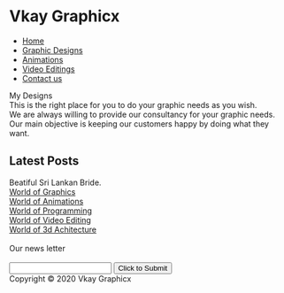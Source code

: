 <!DOCTYPE html>
<html>
	<head>
		<title>Complete webpage</title>
		<link rel="stylesheet" href="complete webpage1.css">
	</head>
	<body>
		<div id="container">
			<div id="header">
				<h1>Vkay Graphicx</h1>
			</div>
			<div id="nav">
				<ul>
					<a href="#"><li>Home</li></a>
					<a href="#"><li>Graphic Designs</li></a>
					<a href="#"><li>Animations</li></a>
					<a href="#"><li>Video Editings</li></a>
					<a href="#"><li>Contact us</li></a>
					<div style="clear:both;"></div>
				</ul>
			</div>
			<div id="middle">
				<div id="left">
					<div class= "post">
						<div class = "title">My Designs</div>
						<div class = "description">
							This is the right place for you to do your graphic needs as you wish.<br>
							We are always willing to provide our consultancy for your graphic needs.<br>
							Our main objective is keeping our customers happy by doing what they want.
						</div>
					</div>
					<div id="image1"></div>
					<div id="image2"></div>
					<div id="image3"></div>
					<div></div>
					<div id="image4"></div>
				</div>
				<div id="right">
					<h2 id="LP">Latest Posts</h2>
					<div class="latest_posts">
						<a href="css table.html">
							<div id="image"></div>
						</a>
						Beatiful Sri Lankan Bride. 
					</div>
					<div id="latest_posts_group">
						<a href="detail.html"><div class="my_posts">World of Graphics</div></a>
						<a href="data.html"><div class="my_posts">World of Animations</div></a>
						<a href="font1.html"><div class="my_posts">World of Programming</div></a>
						<a href="forms.html"><div class="my_posts">World of Video Editing</div></a>
						<a href="description.html"><div class="my_posts">World of 3d Achitecture</div></a>
					</div><br>
					<div id="news_letter">
						<div class="news_letter_head">Our news letter</div><br>
						<input type="text">
						<input type="submit" value="Click to Submit">
					</div>
				</div>
				<div style="clear:both;"></div>
			</div>
			<div id="footer">
				Copyright &copy; 2020 Vkay Graphicx
			</div>
		</div>
	</body>
</html>
